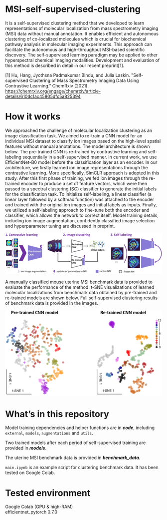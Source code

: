 # MSI-self-supervised-clustering
It is a self-supervised clustering method that we developed to learn representations of molecular localization from mass spectrometry imaging (MSI) data without manual annotation. It enables efficient and autonomous clustering of co-localized molecules which is crucial for biochemical pathway analysis in molecular imaging experiments. This approach can facilitate the autonomous and high-throughput MSI-based scientific discovery. The self-supervised learning paradigm may be applied to other hyperspectral chemical imaging modalities. Development and evaluation of this method is described in detail in our recent preprint[1].

[1] Hu, Hang, Jyothsna Padmakumar Bindu, and Julia Laskin. "Self-supervised Clustering of Mass Spectrometry Imaging Data Using Contrastive Learning." ChemRxiv (2021). https://chemrxiv.org/engage/chemrxiv/article-details/610dc1ac45805dfc5a825394

# How it works
We approached the challenge of molecular localization clustering as an image classification task. We aimed to re-train a CNN model for an individual MSI dataset to classify ion images based on the high-level spatial features without manual annotations. The model architecture is shown below. The pre-trained CNN is re-trained by contrastive learning and self-labeling sequentially in a self-supervised manner. In current work, we use EfficientNet-B0 model before the classification layer as an encoder. In our architecture, we firstly learned ion image representations through the contrastive learning. More specifically, SimCLR approach is adopted in this study. After this first phase of training, we fed ion images through the re-trained encoder to produce a set of feature vectors, which were then passed to a spectral clustering (SC) classifier to generate the initial labels for the classification task. To initialize self-labeling, a linear classifier (a linear layer followed by a softmax function) was attached to the encoder and trained with the original ion images and initial labels as inputs. Finally, we utilized a self-labeling approach to fine-tune both the encoder and classifier, which allows the network to correct itself. Model training details, including ion image augmentation, confidently classified image selection and hyperparameter tuning are discussed in preprint. 

<div align="center">
<img src="images/workflow.jpg" width="600">
</div>

A manually classified mouse uterine MSI benchmark data is provided to evaluate the performance of the method. t-SNE visualizations of learned molecular localizations from benchmark data obtained by pre-trained and re-trained models are shown below. Full self-supervised clustering results of benchmark data is provided in the images. 

<div align="center">
<img src="images/representations.png" width="600">
</div>

# What’s in this repository
Model training dependencies and helper functions are in ***code***, including `external`, `models`, `augmentations` and `utils`.<br> 

Two trained models after each period of self-supervised training are provided in ***models***.<br>

The uterine MSI benchmark data is provided in ***benchmark_data***.<br>

`main.ipynb` is an example script for clustering benchmark data. It has been tested on Google Colab.<br>

# Tested environment
Google Colab (GPU & high-RAM)<br>
efficientnet_pytorch 0.7.0<br>

